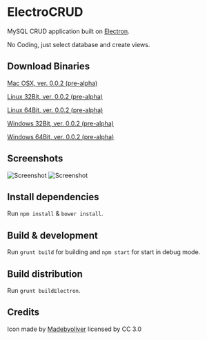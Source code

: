 # ElectroCRUD

MySQL CRUD application built on [Electron](http://electron.atom.io/).

No Coding, just select database and create views.

## Download Binaries
[Mac OSX, ver. 0.0.2 (pre-alpha)](https://github.com/garrylachman/ElectroCRUD/raw/master/dist_binaries/ElectoCRUD-darwin-x64.zip)

[Linux 32Bit, ver. 0.0.2 (pre-alpha)](https://github.com/garrylachman/ElectroCRUD/raw/master/dist_binaries/ElectoCRUD-linux-ai32.zip)

[Linux 64Bit, ver. 0.0.2 (pre-alpha)](https://github.com/garrylachman/ElectroCRUD/raw/master/dist_binaries/ElectoCRUD-linux-x64.zip)

[Windows 32Bit, ver. 0.0.2 (pre-alpha)](https://github.com/garrylachman/ElectroCRUD/raw/master/dist_binaries/ElectoCRUD-win32-ai32.zip)

[Windows 64Bit, ver. 0.0.2 (pre-alpha)](https://github.com/garrylachman/ElectroCRUD/raw/master/dist_binaries/ElectoCRUD-win32-x64.zip)

## Screenshots
![Screenshot](http://i.imgur.com/mrFLg5e.png)
![Screenshot](http://i.imgur.com/A51zLRv.png)

## Install dependencies

Run `npm install` & `bower install`.

## Build & development

Run `grunt build` for building and `npm start` for start in debug mode.

## Build distribution

Run `grunt buildElectron`.

## Credits

Icon made by [Madebyoliver](http://www.flaticon.com/authors/madebyoliver) licensed by CC 3.0
